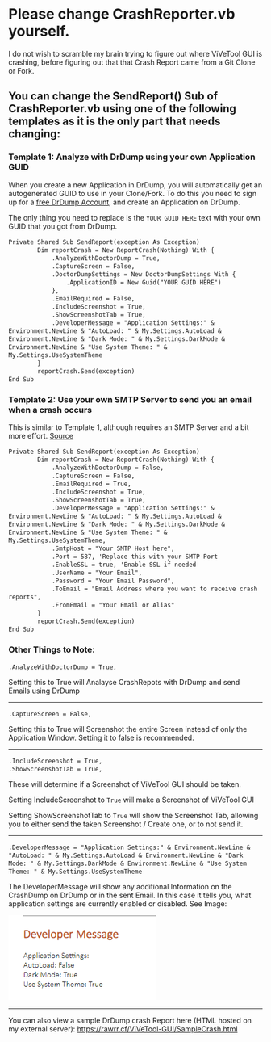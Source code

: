 ﻿# Please change CrashReporter.vb yourself. 

I do not wish to scramble my brain trying to figure out where ViVeTool GUI is crashing, before figuring out that that Crash Report came from a Git Clone or Fork.

## You can change the SendReport() Sub of CrashReporter.vb using one of the following **templates** as it is the only part that needs changing:

### Template 1: Analyze with DrDump using your own Application GUID

When you create a new Application in DrDump, you will automatically get an autogenerated GUID to use in your Clone/Fork. To do this you need to sign up for a [free DrDump Account](https://drdump.com/crash-reporting-system), and create an Application on DrDump.

The only thing you need to replace is the `YOUR GUID HERE` text with your own GUID that you got from DrDump.

```vbnet
Private Shared Sub SendReport(exception As Exception)
        Dim reportCrash = New ReportCrash(Nothing) With {
            .AnalyzeWithDoctorDump = True,
            .CaptureScreen = False,
            .DoctorDumpSettings = New DoctorDumpSettings With {
                .ApplicationID = New Guid("YOUR GUID HERE")
            },
            .EmailRequired = False,
            .IncludeScreenshot = True,
            .ShowScreenshotTab = True,
            .DeveloperMessage = "Application Settings:" & Environment.NewLine & "AutoLoad: " & My.Settings.AutoLoad & Environment.NewLine & "Dark Mode: " & My.Settings.DarkMode & Environment.NewLine & "Use System Theme: " & My.Settings.UseSystemTheme
        }
        reportCrash.Send(exception)
End Sub
```

### Template 2: Use your own SMTP Server to send you an email when a crash occurs

This is similar to Template 1, although requires an SMTP Server and a bit more effort. [Source](https://github.com/ravibpatel/CrashReporter.NET#use-smtp-to-send-crash-reports-directly-to-email)

```vbnet
Private Shared Sub SendReport(exception As Exception)
        Dim reportCrash = New ReportCrash(Nothing) With {
            .AnalyzeWithDoctorDump = False,
            .CaptureScreen = False,
            .EmailRequired = True,
            .IncludeScreenshot = True,
            .ShowScreenshotTab = True,
            .DeveloperMessage = "Application Settings:" & Environment.NewLine & "AutoLoad: " & My.Settings.AutoLoad & Environment.NewLine & "Dark Mode: " & My.Settings.DarkMode & Environment.NewLine & "Use System Theme: " & My.Settings.UseSystemTheme,
            .SmtpHost = "Your SMTP Host here",
            .Port = 587, 'Replace this with your SMTP Port
            .EnableSSL = true, 'Enable SSL if needed
            .UserName = "Your Email",
            .Password = "Your Email Password",
            .ToEmail = "Email Address where you want to receive crash reports",
            .FromEmail = "Your Email or Alias"
        }
        reportCrash.Send(exception)
End Sub
```

### Other Things to Note:

```vbnet
.AnalyzeWithDoctorDump = True,
```

Setting this to True will Analayse CrashRepots with DrDump and send Emails using DrDump

---

```vbnet
.CaptureScreen = False,
```

Setting this to True will Screenshot the entire Screen instead of only the Application Window. Setting it to false is recommended.

---

```vbnet
.IncludeScreenshot = True,
.ShowScreenshotTab = True,
```

These will determine if a Screenshot of ViVeTool GUI should be taken. 

Setting IncludeScreenshot to `True` will make a Screenshot of ViVeTool GUI

Setting ShowScreenshotTab to `True` will show the Screenshot Tab, allowing you to either send the taken Screenshot / Create one, or to not send it.

---

```vbnet
.DeveloperMessage = "Application Settings:" & Environment.NewLine & "AutoLoad: " & My.Settings.AutoLoad & Environment.NewLine & "Dark Mode: " & My.Settings.DarkMode & Environment.NewLine & "Use System Theme: " & My.Settings.UseSystemTheme
```

The DeveloperMessage will show any additional Information on the CrashDump on DrDump or in the sent Email. In this case it tells you, what application settings are currently enabled or disabled. See Image:

![Developer Message Image](https://github.com/PeterStrick/ViVeTool-GUI/raw/master/images/DeveloperMessage.png)

---

You can also view a sample DrDump crash Report here (HTML hosted on my external server): https://rawrr.cf/ViVeTool-GUI/SampleCrash.html